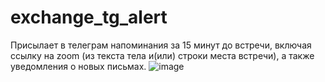 # exchange_tg_alert

Присылает в телеграм напоминания за 15 минут до встречи, включая ссылку на zoom (из текста тела и(или) строки места встречи), а также уведомления о новых письмах.
![image](https://user-images.githubusercontent.com/23462215/116351581-5b9d2a80-a80d-11eb-803f-00985212d798.png)
